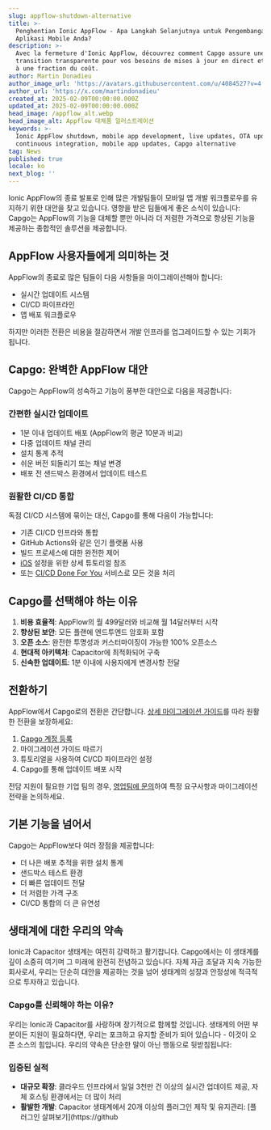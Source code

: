 ```yaml
---
slug: appflow-shutdown-alternative
title: >-
  Penghentian Ionic AppFlow - Apa Langkah Selanjutnya untuk Pengembangan
  Aplikasi Mobile Anda?
description: >-
  Avec la fermeture d'Ionic AppFlow, découvrez comment Capgo assure une
  transition transparente pour vos besoins de mises à jour en direct et de CI/CD
  à une fraction du coût.
author: Martin Donadieu
author_image_url: 'https://avatars.githubusercontent.com/u/4084527?v=4'
author_url: 'https://x.com/martindonadieu'
created_at: 2025-02-09T00:00:00.000Z
updated_at: 2025-02-09T00:00:00.000Z
head_image: /appflow_alt.webp
head_image_alt: Appflow 대체품 일러스트레이션
keywords: >-
  Ionic AppFlow shutdown, mobile app development, live updates, OTA updates,
  continuous integration, mobile app updates, Capgo alternative
tag: News
published: true
locale: ko
next_blog: ''
---
```


Ionic AppFlow의 종료 발표로 인해 많은 개발팀들이 모바일 앱 개발 워크플로우를 유지하기 위한 대안을 찾고 있습니다. 영향을 받은 팀들에게 좋은 소식이 있습니다: Capgo는 AppFlow의 기능을 대체할 뿐만 아니라 더 저렴한 가격으로 향상된 기능을 제공하는 종합적인 솔루션을 제공합니다.

## AppFlow 사용자들에게 의미하는 것

AppFlow의 종료로 많은 팀들이 다음 사항들을 마이그레이션해야 합니다:
- 실시간 업데이트 시스템
- CI/CD 파이프라인
- 앱 배포 워크플로우

하지만 이러한 전환은 비용을 절감하면서 개발 인프라를 업그레이드할 수 있는 기회가 됩니다.

## Capgo: 완벽한 AppFlow 대안

Capgo는 AppFlow의 성숙하고 기능이 풍부한 대안으로 다음을 제공합니다:

### 간편한 실시간 업데이트
- 1분 이내 업데이트 배포 (AppFlow의 평균 10분과 비교)
- 다중 업데이트 채널 관리
- 설치 통계 추적
- 쉬운 버전 되돌리기 또는 채널 변경
- 배포 전 샌드박스 환경에서 업데이트 테스트

### 원활한 CI/CD 통합
독점 CI/CD 시스템에 묶이는 대신, Capgo를 통해 다음이 가능합니다:
- 기존 CI/CD 인프라와 통합
- GitHub Actions와 같은 인기 플랫폼 사용
- 빌드 프로세스에 대한 완전한 제어
- [iOS](https://capgoapp/blog/github-action-capacitor/) 설정을 위한 상세 튜토리얼 참조
- 또는 [CI/CD Done For You](https://calcom/martindonadieu/mobile-ci-cd-done-for-you) 서비스로 모든 것을 처리

## Capgo를 선택해야 하는 이유

1. **비용 효율적**: AppFlow의 월 499달러와 비교해 월 14달러부터 시작
2. **향상된 보안**: 모든 플랜에 엔드투엔드 암호화 포함
3. **오픈 소스**: 완전한 투명성과 커스터마이징이 가능한 100% 오픈소스
4. **현대적 아키텍처**: Capacitor에 최적화되어 구축
5. **신속한 업데이트**: 1분 이내에 사용자에게 변경사항 전달

## 전환하기

AppFlow에서 Capgo로의 전환은 간단합니다. [상세 마이그레이션 가이드](/docs/upgrade/from-appflow-to-capgo)를 따라 원활한 전환을 보장하세요:

1. [Capgo 계정 등록](/register/)
2. 마이그레이션 가이드 따르기
3. 튜토리얼을 사용하여 CI/CD 파이프라인 설정
4. Capgo를 통해 업데이트 배포 시작

전담 지원이 필요한 기업 팀의 경우, [영업팀에 문의](https://calcom/martindonadieu/capgo-enterprise-inquiry)하여 특정 요구사항과 마이그레이션 전략을 논의하세요.

## 기본 기능을 넘어서

Capgo는 AppFlow보다 여러 장점을 제공합니다:
- 더 나은 배포 추적을 위한 설치 통계
- 샌드박스 테스트 환경
- 더 빠른 업데이트 전달
- 더 저렴한 가격 구조
- CI/CD 통합의 더 큰 유연성

## 생태계에 대한 우리의 약속

Ionic과 Capacitor 생태계는 여전히 강력하고 활기찹니다. Capgo에서는 이 생태계를 깊이 소중히 여기며 그 미래에 완전히 전념하고 있습니다. 자체 자금 조달과 지속 가능한 회사로서, 우리는 단순히 대안을 제공하는 것을 넘어 생태계의 성장과 안정성에 적극적으로 투자하고 있습니다.

### Capgo를 신뢰해야 하는 이유?
우리는 Ionic과 Capacitor를 사랑하며 장기적으로 함께할 것입니다. 생태계의 어떤 부분이든 지원이 필요하다면, 우리는 포크하고 유지할 준비가 되어 있습니다 - 이것이 오픈 소스의 힘입니다. 우리의 약속은 단순한 말이 아닌 행동으로 뒷받침됩니다:

### 입증된 실적
- **대규모 확장**: 클라우드 인프라에서 일일 3천만 건 이상의 실시간 업데이트 제공, 자체 호스팅 환경에서는 더 많이 처리
- **활발한 개발**: Capacitor 생태계에서 20개 이상의 플러그인 제작 및 유지관리: [플러그인 살펴보기](https://github